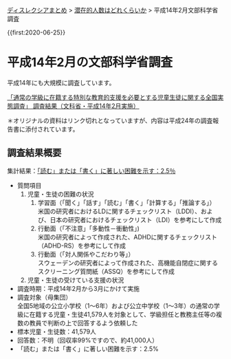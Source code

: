 <p class="breadcrumbs"><a href="../index.md">ディスレクシアまとめ</a> > <a href="index.md">潜在的人数はどれくらいか</a> > 平成14年2月文部科学省調査

{{first:2020-06-25}}

# 平成14年2月の文部科学省調査

平成14年にも大規模に調査しています。

[「通常の学級に在籍する特別な教育的支援を必要とする児童生徒に関する全国実態調査」 調査結果（文科省・平成14年2月実施）](https://web.archive.org/web/20060502195659/https:/www.mext.go.jp/b_menu/shingi/chousa/shotou/018/toushin/030301i.htm)

＊オリジナルの資料はリンク切れとなっていますが、内容は平成24年の調査報告書に添付されています。

## 調査結果概要

集計結果：<u>「読む」または「書く」に著しい困難を示す：2.5％</u>

- 質問項目
    1. 児童・生徒の困難の状況
        1. 学習面（「聞く」「話す」「読む」「書く」「計算する」「推論する」）  
        米国の研究者におけるLDに関するチェックリスト（LDDI）、および、日本の研究者におけるチェックリスト（LDI）を参考にして作成
        1. 行動面（「不注意」「多動性－衝動性」)  
        米国の研究者によって作成された、ADHDに関するチェックリスト（ADHD-RS）を参考にして作成
        1. 行動面（「対人関係やこだわり等」）  
        スウェーデンの研究者によって作成された、高機能自閉症に関するスクリーニング質問紙（ASSQ）を参考にして作成
    1. 児童・生徒の受けている支援の状況
- 調査時期：平成14年2月から3月にかけて実施
- 調査対象（母集団）  
全国5地域の公立小学校（1～6年）および公立中学校（1～3年）の通常の学級に在籍する児童・生徒41,579人を対象として、学級担任と教務主任等の複数の教員で判断の上で回答するよう依頼した
- 標本児童・生徒数：41,579人
- 回答数：不明（回収率99%ですので、約41,000人）
- 「読む」または「書く」に著しい困難を示す：2.5%